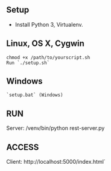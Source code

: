
Setup
-----

- Install Python 3, Virtualenv.

Linux, OS X, Cygwin
--------------
    chmod +x /path/to/yourscript.sh
    Run `./setup.sh`

Windows
--------------
    `setup.bat` (Windows)


RUN
---------
Server:
/venv/bin/python rest-server.py

ACCESS
--------
Client:
http://localhost:5000/index.html` 

